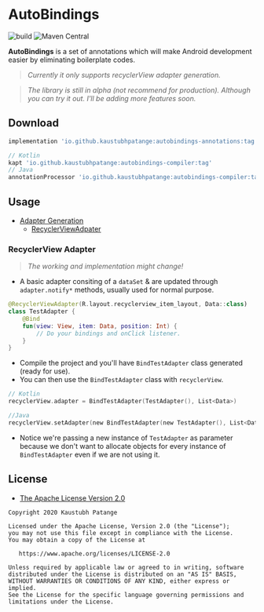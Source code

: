 # AutoBindings

![build](https://github.com/KaustubhPatange/AutoBindings/workflows/build/badge.svg)
![Maven Central](https://img.shields.io/maven-central/v/io.github.kaustubhpatange/autobindings)

**AutoBindings** is a set of annotations which will make Android development easier by eliminating boilerplate codes.

> _Currently it only supports recyclerView adapter generation._

> _The library is still in alpha (not recommend for production). Although you can try it out. I'll be adding more features soon._

## Download

```groovy
implementation 'io.github.kaustubhpatange:autobindings-annotations:tag'

// Kotlin
kapt 'io.github.kaustubhpatange:autobindings-compiler:tag'
// Java
annotationProcessor 'io.github.kaustubhpatange:autobindings-compiler:tag'
```

## Usage

- [Adapter Generation]()
  - [RecyclerViewAdpater](#recyclerview-adapter)

### RecyclerView Adapter

> _The working and implementation might change!_

- A basic adapter consiting of a `dataSet` & are updated through `adapter.notify*` methods, usually used for normal purpose.

```kotlin
@RecyclerViewAdapter(R.layout.recyclerview_item_layout, Data::class)
class TestAdapter {
    @Bind
    fun(view: View, item: Data, position: Int) {
        // Do your bindings and onClick listener.
    }
}
```

- Compile the project and you'll have `BindTestAdapter` class generated (ready for use).
- You can then use the `BindTestAdapter` class with `recyclerView`.

```kotlin
// Kotlin
recyclerView.adapter = BindTestAdapter(TestAdapter(), List<Data>)

//Java
recyclerView.setAdapter(new BindTestAdapter(new TestAdapter(), List<Data>));
```

- Notice we're passing a new instance of `TestAdapter` as parameter because we don't want to allocate objects for every instance of `BindTestAdapter` even if we are not using it.

## License

- [The Apache License Version 2.0](https://www.apache.org/licenses/LICENSE-2.0.txt)

```
Copyright 2020 Kaustubh Patange

Licensed under the Apache License, Version 2.0 (the "License");
you may not use this file except in compliance with the License.
You may obtain a copy of the License at

   https://www.apache.org/licenses/LICENSE-2.0

Unless required by applicable law or agreed to in writing, software
distributed under the License is distributed on an "AS IS" BASIS,
WITHOUT WARRANTIES OR CONDITIONS OF ANY KIND, either express or implied.
See the License for the specific language governing permissions and
limitations under the License.
```
